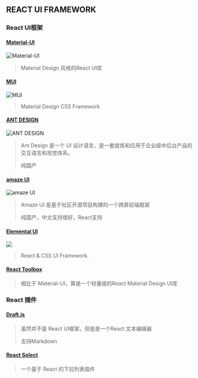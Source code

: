## REACT UI FRAMEWORK

### React UI框架

#### [Material-UI](http://www.material-ui.com/#/)

![Material-UI](http://www.material-ui.com/images/material-ui-logo.svg)

> Material Design 风格的React UI库

#### [MUI](https://www.muicss.com/)

![MUI](https://camo.githubusercontent.com/4416fb15c39b3d51468fbadce39aa04fafb96032/68747470733a2f2f7777772e6d75696373732e636f6d2f7374617469632f66617669636f6e732f69636f6e2d313932783139322e706e67)

> Material Design CSS Framework

#### [ANT DESIGN](http://ant.design/)

![ANT DESIGN](https://t.alipayobjects.com/images/rmsweb/T1B9hfXcdvXXXXXXXX.svg)

> Ant Design 是一个 UI 设计语言，是一套提炼和应用于企业级中后台产品的交互语言和视觉体系。
> 
> 纯国产

#### [amaze UI](http://amazeui.org/)

![amaze UI](https://raw.githubusercontent.com/allmobilize/amazeui/master/vendor/amazeui/amazeui-b.png)

> Amaze UI 是基于社区开源项目构建的一个跨屏前端框架
> 
> 纯国产，中文支持很好，React支持

#### [Elemental UI](http://elemental-ui.com/)
![](https://camo.githubusercontent.com/913bfdbfc71f5767fd85ae3918445195a38ef484/687474703a2f2f656c656d656e74616c2d75692e636f6d2f696d616765732f656c656d656e74616c2d6c6f676f2d70617468732e737667)

> React & CSS UI Framework.

#### [React Toolbox](http://react-toolbox.com/#/)

> 相比于 Material-UI，算是一个轻量级的React Material Design UI库

### React 插件

#### [Draft.js](https://facebook.github.io/draft-js/)

> 虽然并不是 React UI框架，但是是一个React 文本编辑器
> 
> 支持Markdown

#### [React Select](http://jedwatson.github.io/react-select/)

> 一个基于 React 的下拉列表插件